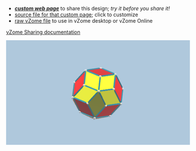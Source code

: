 
 - [***custom web page***][post] to share this design; *try it before you share it!*
 - [source file for that custom page][source]; click to customize
 - [raw vZome file][raw] to use in vZome desktop or vZome Online

[vZome Sharing documentation](https://vzome.github.io/vzome/sharing.html#how-it-works)

![Image](<Icosahedron-5.png>)


[post]: <https://ThynStyx.github.io/vzome-sharing/2022/01/08/Icosahedron-5-16-55-00.html>
[source]: <https://github.com/ThynStyx/vzome-sharing/edit/main/_posts/2022-01-08-Icosahedron-5-16-55-00.md>
[raw]: <https://raw.githubusercontent.com/ThynStyx/vzome-sharing/main/2022/01/08/16-55-00-Icosahedron-5/Icosahedron-5.vZome>